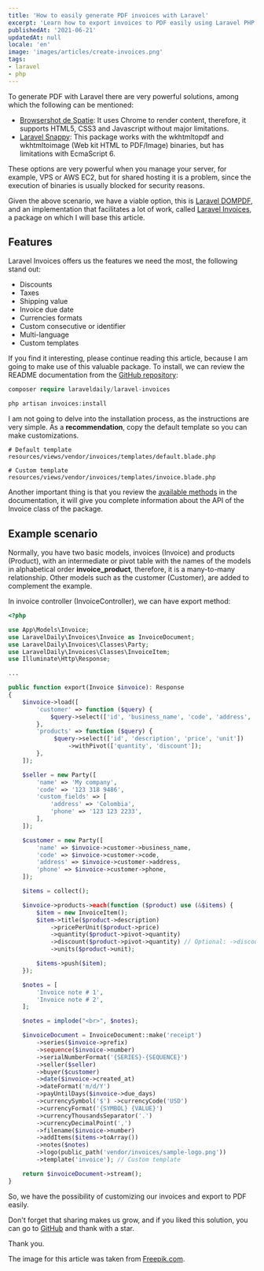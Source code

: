 ```yaml
---
title: 'How to easily generate PDF invoices with Laravel'
excerpt: 'Learn how to export invoices to PDF easily using Laravel PHP, DOMPDF and the Laravel Invoices implementation. '
publishedAt: '2021-06-21'
updatedAt: null
locale: 'en'
image: 'images/articles/create-invoices.png'
tags:
- laravel
- php
---
```


To generate PDF with Laravel there are very powerful solutions, among which the following can be mentioned:

* [Browsershot de Spatie](https://github.com/spatie/browsershot): It uses Chrome to render content, therefore, it supports HTML5, CSS3 and Javascript without major limitations.
* [Laravel Snappy](https://github.com/barryvdh/laravel-snappy): This package works with the wkhtmltopdf and wkhtmltoimage (Web kit HTML to PDF/Image) binaries, but has limitations with EcmaScript 6.

These options are very powerful when you manage your server, for example, VPS or AWS EC2, but for shared hosting it is a problem, since the execution of binaries is usually blocked for security reasons.

Given the above scenario, we have a viable option, this is [Laravel DOMPDF](https://github.com/barryvdh/laravel-dompdf), and an implementation that facilitates a lot of work, called [Laravel Invoices](https://github.com/LaravelDaily/laravel-invoices), a package on which I will base this article.

## Features

Laravel Invoices offers us the features we need the most, the following stand out:

* Discounts
* Taxes
* Shipping value
* Invoice due date
* Currencies formats
* Custom consecutive or identifier
* Multi-language
* Custom templates

If you find it interesting, please continue reading this article, because I am going to make use of this valuable package. To install, we can review the README documentation from the [GitHub repository](https://github.com/LaravelDaily/laravel-invoices):

```php
composer require laraveldaily/laravel-invoices

php artisan invoices:install
```

I am not going to delve into the installation process, as the instructions are very simple. As a **recommendation**, copy the default template so you can make customizations.

```
# Default template
resources/views/vendor/invoices/templates/default.blade.php

# Custom template
resources/views/vendor/invoices/templates/invoice.blade.php
```

Another important thing is that you review the [available methods](https://github.com/LaravelDaily/laravel-invoices#available-methods) in the documentation, it will give you complete information about the API of the Invoice class of the package.

## Example scenario

Normally, you have two basic models, invoices (Invoice) and products (Product), with an intermediate or pivot table with the names of the models in alphabetical order **invoice_product**, therefore, it is a many-to-many relationship. Other models such as the customer (Customer), are added to complement the example.

In invoice controller (InvoiceController), we can have export method:

```php
<?php

use App\Models\Invoice;
use LaravelDaily\Invoices\Invoice as InvoiceDocument;
use LaravelDaily\Invoices\Classes\Party;
use LaravelDaily\Invoices\Classes\InvoiceItem;
use Illuminate\Http\Response;

...

public function export(Invoice $invoice): Response
{
    $invoice->load([
        'customer' => function ($query) {
            $query->select(['id', 'business_name', 'code', 'address', 'phone']); 
        },
        'products' => function ($query) {
             $query->select(['id', 'description', 'price', 'unit'])
                 ->withPivot(['quantity', 'discount']);
        },
    ]);

    $seller = new Party([
        'name' => 'My company',
        'code' => '123 318 9486',
        'custom_fields' => [
            'address' => 'Colombia',
            'phone' => '123 123 2233',
        ],
    ]);

    $customer = new Party([
        'name' => $invoice->customer->business_name,
        'code' => $invoice->customer->code,
        'address' => $invoice->customer->address,
        'phone' => $invoice->customer->phone,
    ]);

    $items = collect();

    $invoice->products->each(function ($product) use (&$items) {
        $item = new InvoiceItem();
        $item->title($product->description)
            ->pricePerUnit($product->price)
            ->quantity($product->pivot->quantity)
            ->discount($product->pivot->quantity) // Optional: ->discountByPercent(9)
            ->units($product->unit);

        $items->push($item);
    });

    $notes = [
        'Invoice note # 1',
        'Invoice note # 2',
    ];

    $notes = implode("<br>", $notes);

    $invoiceDocument = InvoiceDocument::make('receipt')
        ->series($invoice->prefix)
        ->sequence($invoice->number)
        ->serialNumberFormat('{SERIES}-{SEQUENCE}')
        ->seller($seller)
        ->buyer($customer)
        ->date($invoice->created_at)
        ->dateFormat('m/d/Y')
        ->payUntilDays($invoice->due_days)
        ->currencySymbol('$') ->currencyCode('USD')
        ->currencyFormat('{SYMBOL} {VALUE}')
        ->currencyThousandsSeparator('.')
        ->currencyDecimalPoint(',')
        ->filename($invoice->number)
        ->addItems($items->toArray())
        ->notes($notes)
        ->logo(public_path('vendor/invoices/sample-logo.png'))
        ->template('invoice'); // Custom template

    return $invoiceDocument->stream();
}
```

So, we have the possibility of customizing our invoices and export to PDF easily.

Don't forget that sharing makes us grow, and if you liked this solution, you can go to [GitHub](https://github.com/LaravelDaily/laravel-invoices) and thank with a star.

Thank you.

The image for this article was taken from [Freepik.com](https://www.freepik.com/vectors/business).